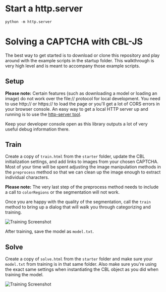 # Start a http.server
```python
python -m http.server
```
# Solving a CAPTCHA with CBL-JS

The best way to get started is to download or clone this repository and play around with the example scripts in the startup folder.
This walkthrough is very high level and is meant to accompany those example scripts.

## Setup

**Please note:** Certain features (such as downloading a model or loading an image) do not work over the file:// protocol for local development. 
You need to use http:// or https:// to load the page or you'll get a lot of CORS errors in your browser console.
An easy way to get a local HTTP server up and running is to use the [http-server tool](https://www.npmjs.com/package/http-server).

Keep your developer console open as this library outputs a lot of very useful debug information there.

## Train

Create a copy of `train.html` from the `starter` folder, update the CBL initialization settings, and add links to images from your chosen CAPTCHA.
Most of your time will be spent adjusting the image manipulation methods in the `preprocess` method so that we can clean up the image enough to extract individual characters.

**Please note:** The very last step of the preprocess method needs to include a call to `colorRegions` or the segmentation will not work.

Once you are happy with the quality of the segmentation, call the `train` method to bring up a dialog that will walk you through categorizing and training.

![Training Screenshot](https://raw.githubusercontent.com/skotz/cbl-js/master/starter/img/train.png)

After training, save the model as `model.txt`.


## Solve

Create a copy of `solve.html` from the `starter` folder and make sure your `model.txt` from training is in that same folder.
Also make sure you're using the exact same settings when instantiating the CBL object as you did when training the model.

![Training Screenshot](https://raw.githubusercontent.com/skotz/cbl-js/master/starter/img/solve.png)